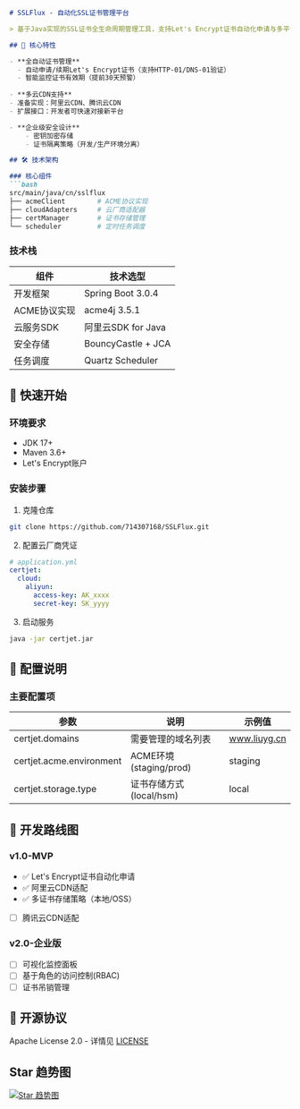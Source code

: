 ```markdown
# SSLFlux - 自动化SSL证书管理平台

> 基于Java实现的SSL证书全生命周期管理工具，支持Let's Encrypt证书自动化申请与多平台CDN部署

## 🌟 核心特性

- **全自动证书管理**
  - 自动申请/续期Let's Encrypt证书（支持HTTP-01/DNS-01验证）
  - 智能监控证书有效期（提前30天预警）
  
- **多云CDN支持**
- 准备实现：阿里云CDN、腾讯云CDN
- 扩展接口：开发者可快速对接新平台

- **企业级安全设计**
    - 密钥加密存储
    - 证书隔离策略（开发/生产环境分离）

## 🛠️ 技术架构

### 核心组件
```bash
src/main/java/cn/sslflux
├── acmeClient        # ACME协议实现
├── cloudAdapters     # 云厂商适配器
├── certManager       # 证书存储管理
└── scheduler         # 定时任务调度
```

### 技术栈
| 组件              | 技术选型                   |
|-------------------|------------------------|
| 开发框架          | Spring Boot 3.0.4      |
| ACME协议实现      | acme4j 3.5.1            | 
| 云服务SDK         | 阿里云SDK for Java |
| 安全存储          | BouncyCastle + JCA     |
| 任务调度          | Quartz Scheduler       |

## 🚀 快速开始

### 环境要求
- JDK 17+
- Maven 3.6+
- Let's Encrypt账户

### 安装步骤
1. 克隆仓库
```bash
git clone https://github.com/714307168/SSLFlux.git
```

2. 配置云厂商凭证
```yaml
# application.yml
certjet:
  cloud:
    aliyun:
      access-key: AK_xxxx
      secret-key: SK_yyyy
```

3. 启动服务
```bash
java -jar certjet.jar
```

## 🔧 配置说明

### 主要配置项
| 参数                      | 说明                     | 示例值          |
|---------------------------|--------------------------|--------------|
| certjet.domains           | 需要管理的域名列表        | www.liuyg.cn |
| certjet.acme.environment  | ACME环境(staging/prod)   | staging      |
| certjet.storage.type      | 证书存储方式(local/hsm)  | local        |

## 📌 开发路线图

### v1.0-MVP
- ✅ Let's Encrypt证书自动化申请
- ✅ 阿里云CDN适配
- ✅ 多证书存储策略（本地/OSS）
- [ ] 腾讯云CDN适配

### v2.0-企业版
- [ ] 可视化监控面板
- [ ] 基于角色的访问控制(RBAC)
- [ ] 证书吊销管理

## 📄 开源协议
Apache License 2.0 - 详情见 [LICENSE](LICENSE)


## Star 趋势图
[![Star 趋势图](https://starchart.cc/714307168/SSLFlux.svg?variant=adaptive)](https://starchart.cc/714307168/SSLFlux)